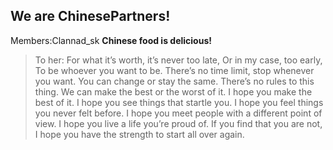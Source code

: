 ## We are ChinesePartners!
Members:Clannad_sk
**Chinese food is delicious!**













> To her:
	For what it’s worth, it’s never too late, 
	Or in my case, too early, 
	To be whoever you want to be. 
	There’s no time limit, stop whenever you want. 
	You can change or stay the same. 
	There’s no rules to this thing. 
	We can make the best or the worst of it. 
	I hope you make the best of it. 
	I hope you see things that startle you. 
	I hope you feel things you never felt before. 
	I hope you meet people with a different point of view. 
	I hope you live a life you’re proud of. 
	If you find that you are not, 
	I hope you have the strength to start all over again.
